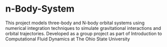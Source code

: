 # n-Body-System
This project models three-body and N-body orbital systems using numerical integration techniques to simulate gravitational interactions and orbital trajectories.   Developed as a group project as part of Introduction to Computational Fluid Dynamics at The Ohio State University
